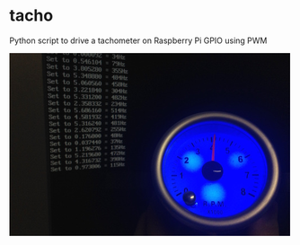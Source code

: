 # tacho
Python script to drive a tachometer on Raspberry Pi GPIO using PWM

![Screenshot](/tacho-network.jpg?raw=true "Network traffic MB/s")
